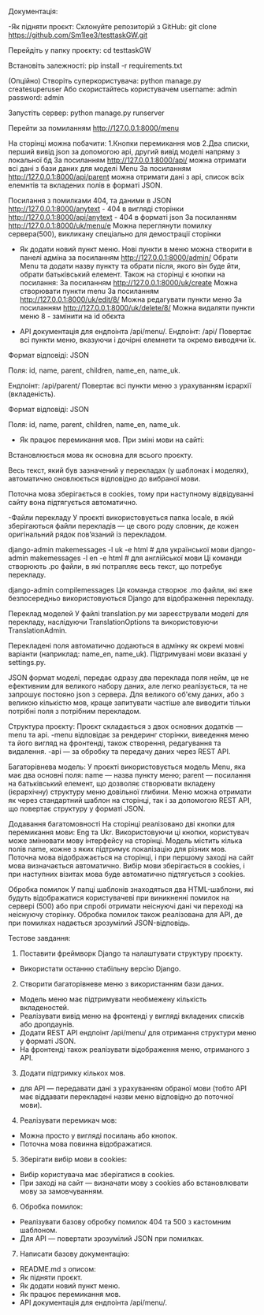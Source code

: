 
Документація: 

-Як підняти проєкт:
Склонуйте репозиторій з GitHub:
git clone https://github.com/Sm1lee3/testtaskGW.git

Перейдіть у папку проєкту:
cd testtaskGW

Встановіть залежності:
pip install -r requirements.txt

(Опційно) Створіть суперкористувача:
python manage.py createsuperuser
Або скористайтесь користувачем username: admin password: admin

Запустіть сервер:
python manage.py runserver

Перейти за помиланням
http://127.0.0.1:8000/menu


На сторінці можна побачити: 
1.Кнопки перемикання мов
2.Два списки, перший вивід json за допомогою api, другий вивід моделі напряму з локальної бд
За посиланням http://127.0.0.1:8000/api/
можна отримати всі дані з бази даних для моделі Menu
За посиланням http://127.0.0.1:8000/api/parent
 можна отримати дані з api, список всіх елемнтів та вкладених полів в форматі JSON. 

Посилання з помилками 404, та даними в JSON
http://127.0.0.1:8000/anytext - 404 в вигляді сторінки
http://127.0.0.1:8000/api/anytext - 404 в форматі json
За посиланням http://127.0.0.1:8000/uk/menu/e
Можна переглянути помилку сервера(500), викликану спеціально для демострації сторінки 


- Як додати новий пункт меню.
Нові пункти в меню можна створити в панелі адміна за посиланням
http://127.0.0.1:8000/admin/
Обрати Menu та додати назву пункту та обрати після, якого він буде йти, обрати батьківський елемент.
Також на сторінці є кнопки на посилання:
За посиланням http://127.0.0.1:8000/uk/create
Можна створювати пункти menu
За посиланням http://127.0.0.1:8000/uk/edit/8/
Можна редагувати пункти меню
За посиланням http://127.0.0.1:8000/uk/delete/8/
Можна видаляти пункти меню
8 - замінити на id обєкта


- API документація для ендпоінта /api/menu/.
Ендпоінт: /api/
Повертає всі пункти меню, вказуючи і дочірні елемнети та окремо виводячи їх.

Формат відповіді: JSON

Поля: id, name, parent, children, name_en, name_uk.

Ендпоінт: /api/parent/
Повертає всі пункти меню з урахуванням ієрархії (вкладеність).

Формат відповіді: JSON

Поля: id, name, parent, children, name_en, name_uk.


- Як працює перемикання мов.
При зміні мови на сайті:

Встановлюється мова як основна для всього проєкту.

Весь текст, який був зазначений у перекладах (у шаблонах і моделях), автоматично оновлюється відповідно до вибраної мови.

Поточна мова зберігається в cookies, тому при наступному відвідуванні сайту вона підтягується автоматично.

-Файли перекладу
У проєкті використовується папка locale, в якій зберігаються файли перекладів — це свого роду словник, де кожен оригінальний рядок пов’язаний із перекладом.

django-admin makemessages -l uk -e html  # для української мови
django-admin makemessages -l en -e html  # для англійської мови
Ці команди створюють .po файли, в які потрапляє весь текст, що потребує перекладу.

django-admin compilemessages
Ця команда створює .mo файли, які вже безпосередньо використовуються Django для відображення перекладу.

Переклад моделей
У файлі translation.py ми зареєстрували моделі для перекладу, наслідуючи TranslationOptions та використовуючи TranslationAdmin.

Перекладені поля автоматично додаються в адмінку як окремі мовні варіанти (наприклад: name_en, name_uk).
Підтримувані мови вказані у settings.py.

JSON формат моделі, передає одразу два переклада поля нейм, це не ефективним для великого набору даних, але легко реалізується, та не запрошує постояно json з сервера.
Для великого об'єму даних, або з великою кількістю мов, краще запитувати частіше але виводити тільки потрібні поля з потрібним перекладом. 






Структура проєкту:
Проєкт складається з двох основних додатків — menu та api.
-menu відповідає за рендеринг сторінки, виведення меню та його вигляд на фронтенді, також створення, редагування та видалення.
-api — за обробку та передачу даних через REST API.


Багаторівнева модель:
У проєкті використовується модель Menu, яка має два основні поля:
name — назва пункту меню;
parent — посилання на батьківський елемент, що дозволяє створювати вкладену (ієрархічну) структуру меню довільної глибини.
Меню можна отримати як через стандартний шаблон на сторінці, так і за допомогою REST API, що повертає структуру у форматі JSON.


Додавання багатомовності
На сторінці реалізовано дві кнопки для перемикання мови: Eng та Ukr. Використовуючи ці кнопки, користувач може змінювати мову інтерфейсу на сторінці.
Модель містить кілька полів name, кожне з яких підтримує локалізацію для різних мов. Поточна мова відображається на сторінці, і при першому заході на сайт мова визначається автоматично.
Вибір мови зберігається в cookies, і при наступних візитах мова буде автоматично підтягується з cookies.


Обробка помилок
У папці шаблонів знаходяться два HTML-шаблони, які будуть відображатися користувачеві при виникненні помилок на сервері (500) або при спробі отримати неіснуючі
дані чи переході на неіснуючу сторінку. Обробка помилок також реалізована для API, де при помилках надається зрозумілий JSON-відповідь.



Тестове завдання:
1) Поставити фреймворк Django та налаштувати структуру проєкту.
- Використати останню стабільну версію Django.
2) Створити багаторівневе меню з використанням бази даних.
- Модель меню має підтримувати необмежену кількість вкладеностей.
- Реалізувати вивід меню на фронтенді у вигляді вкладених списків або дропдаунів.
- Додати REST API ендпоінт /api/menu/ для отримання структури меню у форматі JSON.
- На фронтенді також реалізувати відображення меню, отриманого з API.
3) Додати підтримку кількох мов.
- для API — передавати дані з урахуванням обраної мови (тобто API має віддавати перекладені назви меню відповідно до поточної мови). 
4) Реалізувати перемикач мов:
- Можна просто у вигляді посилань або кнопок.
- Поточна мова повинна відображатися.
5) Зберігати вибір мови в cookies:
- Вибір користувача має зберігатися в cookies.
- При заході на сайт — визначати мову з cookies або встановлювати мову за замовчуванням.
6) Обробка помилок:
- Реалізувати базову обробку помилок 404 та 500 з кастомним шаблоном.
- Для API — повертати зрозумілий JSON при помилках.
7) Написати базову документацію:
- README.md з описом:
- Як підняти проєкт.
- Як додати новий пункт меню.
- Як працює перемикання мов.
- API документація для ендпоінта /api/menu/.

